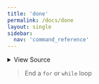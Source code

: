 ```yaml
---
title: 'done'
permalink: /docs/done
layout: single
sidebar:
  nav: 'command_reference'
---
```




<details>
  <summary>View Source</summary>

{% highlight sh %}

!fn --shellpen-private contexts writeNullIfEmpty
!fn --shellpen-private contexts pop
!fn --shellpen-private writeDSL writeln "done"
{% endhighlight %}

</details>



> End a `for` or `while` loop







